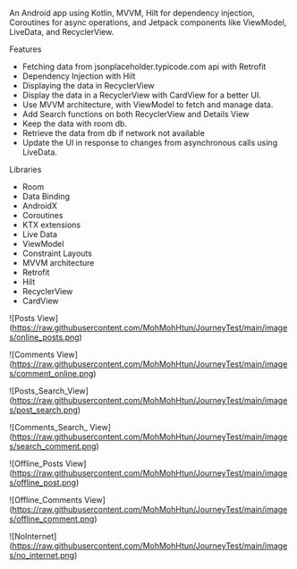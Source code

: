 An Android app using Kotlin, MVVM, Hilt for dependency injection, Coroutines for async operations, and Jetpack components like ViewModel, LiveData, and RecyclerView. 

Features

* Fetching data from jsonplaceholder.typicode.com api with Retrofit
* Dependency Injection with Hilt
* Displaying the data in RecyclerView
* Display the data in a RecyclerView with CardView for a better UI.
* Use MVVM architecture, with ViewModel to fetch and manage data.
* Add Search functions on both RecyclerView and Details View
* Keep the data with room db.
* Retrieve the data from db if network not available
* Update the UI in response to changes from asynchronous calls using LiveData.


Libraries
- Room
- Data Binding
- AndroidX
- Coroutines
- KTX extensions
- Live Data
- ViewModel
- Constraint Layouts
- MVVM architecture
- Retrofit
- Hilt
- RecyclerView
- CardView

![Posts View] (https://raw.githubusercontent.com/MohMohHtun/JourneyTest/main/images/online_posts.png)

![Comments View] (https://raw.githubusercontent.com/MohMohHtun/JourneyTest/main/images/comment_online.png)

![Posts_Search_View] (https://raw.githubusercontent.com/MohMohHtun/JourneyTest/main/images/post_search.png)

![Comments_Search_ View] (https://raw.githubusercontent.com/MohMohHtun/JourneyTest/main/images/search_comment.png)

![Offline_Posts View] (https://raw.githubusercontent.com/MohMohHtun/JourneyTest/main/images/offline_post.png)

![Offline_Comments View] (https://raw.githubusercontent.com/MohMohHtun/JourneyTest/main/images/offline_comment.png)

![NoInternet] (https://raw.githubusercontent.com/MohMohHtun/JourneyTest/main/images/no_internet.png)
